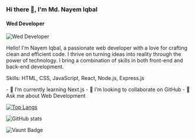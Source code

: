 ### Hi there 👋, I'm Md. Nayem Iqbal
#### Wed Developer
![Wed Developer](https://i.ibb.co/pzRryXY/Black-Modern-Vlogger-You-Tube-Banner.png)

Hello! I'm Nayem Iqbal, a passionate web developer with a love for crafting clean and efficient code. I thrive on turning ideas into reality through the power of technology. I bring a combination of skills in both front-end and back-end development.

Skills:  HTML, CSS, JavaScript, React, Node.js, Express.js

<P style={text-align:'center'}>
  - 🌱 I’m currently learning Next.js 
  - 👯 I’m looking to collaborate on GitHub 
  - 💬 Ask me about Web Development 
</P>



[![Top Langs](https://github-readme-stats.vercel.app/api/top-langs/?username=123naim)](https://github.com/anuraghazra/github-readme-stats) 

![GitHub stats](https://github-readme-stats.vercel.app/api?username=123naim&show_icons=true&count_private=true)  

![Vaunt Badge](https://api.vaunt.dev/v1/github/entities/123naim/contributions?format=svg&private=true)  

